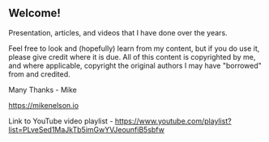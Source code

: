 <h2>Welcome!</h2>
Presentation, articles, and videos that I have done over the years.<br>

Feel free to look and (hopefully) learn from my content, but if you do use it, please give credit where it is due.
All of this content is copyrighted by me, and where applicable, copyright the original authors I may have "borrowed" from and credited.

Many Thanks - Mike

https://mikenelson.io


Link to YouTube video playlist - https://www.youtube.com/playlist?list=PLveSed1MaJkTb5imGwYVJeounfiB5sbfw 
